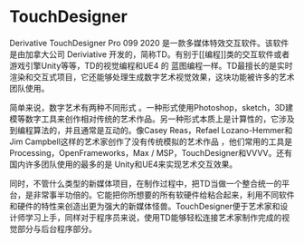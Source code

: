 # TouchDesigner

Derivative TouchDesigner Pro 099 2020 是一款多媒体特效交互软件。该软件是由加拿大公司 Deriviative 开发的，简称TD。有别于[[编程]]类的交互软件或者游戏引擎Unity等等，TD的视觉编程和UE4 的 蓝图编程一样。TD最擅长的是实时渲染和交互式项目，它还能够处理生成数字艺术视觉效果，这块功能被许多的艺术团队使用。

简单来说，数字艺术有两种不同形式 。一种形式使用Photoshop，sketch，3D建模等数字工具来创作相对传统的艺术作品。另一种形式本质上是计算性的，它涉及到编程算法的，并且通常是互动的。像Casey Reas，Refael Lozano-Hemmer和Jim Campbell这样的艺术家创作了没有传统模拟的艺术作品 ，他们常用的工具是Processing，OpenFrameworks，Max / MSP，TouchDesigner和VVVV。还有国内许多团队使用的最多的是 Unity和UE4来实现艺术交互效果。

同时，不管什么类型的新媒体项目，在制作过程中，把TD当做一个整合统一的平台，是非常事半功倍的。它能把你所想要的所有软硬件给粘合起来，利用不同软件和硬件的特性来创造出更为强大的新媒体怪兽。TouchDesigner便于艺术家和设计师学习上手，同样对于程序员来说，使用TD能够轻松连接艺术家制作完成的视觉部分与后台程序部分。

